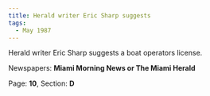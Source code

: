 ```yaml
---  
title: Herald writer Eric Sharp suggests  
tags:  
  - May 1987  
---  
```

  
Herald writer Eric Sharp suggests a boat operators license.  
  
Newspapers: **Miami Morning News or The Miami Herald**  
  
Page: **10**, Section: **D** 
